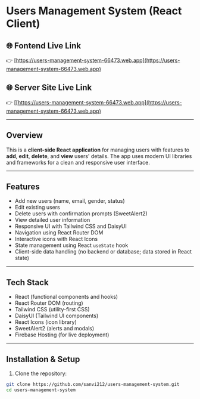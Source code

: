 # Users Management System (React Client)

## 🌐 Fontend Live Link

👉 [https://users-management-system-66473.web.app](https://users-management-system-66473.web.app)

## 🌐 Server Site Live Link

👉 [[https://users-management-system-66473.web.app](https://users-management-system-66473.web.app)


---

## Overview

This is a **client-side React application** for managing users with features to **add**, **edit**, **delete**, and **view** users' details. The app uses modern UI libraries and frameworks for a clean and responsive user interface.

---

## Features

- Add new users (name, email, gender, status)
- Edit existing users
- Delete users with confirmation prompts (SweetAlert2)
- View detailed user information
- Responsive UI with Tailwind CSS and DaisyUI
- Navigation using React Router DOM
- Interactive icons with React Icons
- State management using React `useState` hook
- Client-side data handling (no backend or database; data stored in React state)

---

## Tech Stack

- React (functional components and hooks)
- React Router DOM (routing)
- Tailwind CSS (utility-first CSS)
- DaisyUI (Tailwind UI components)
- React Icons (icon library)
- SweetAlert2 (alerts and modals)
- Firebase Hosting (for live deployment)

---

## Installation & Setup

1. Clone the repository:

```bash
git clone https://github.com/sanvi212/users-management-system.git
cd users-management-system
